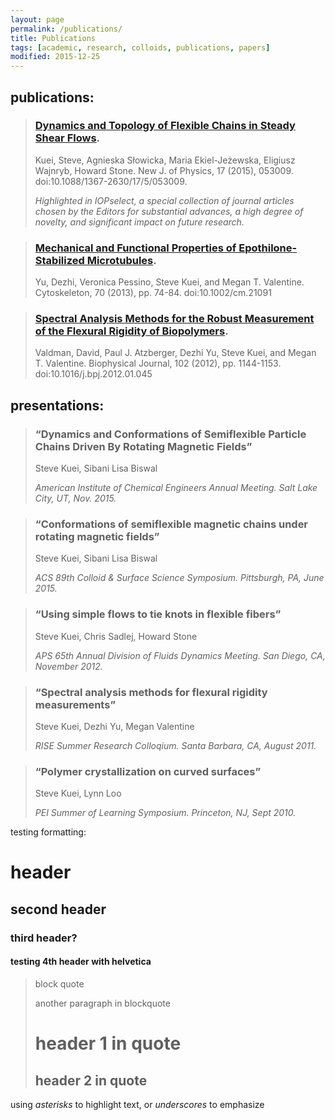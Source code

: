 ```yaml
---
layout: page
permalink: /publications/
title: Publications
tags: [academic, research, colloids, publications, papers]
modified: 2015-12-25
---
```

 
## publications:

> ### [Dynamics and Topology of Flexible Chains in Steady Shear Flows](http://dx.doi.org/10.1088/1367-2630/17/5/053009). 
>
> Kuei, Steve, Agnieska Słowicka, Maria Ekiel-Jeżewska, Eligiusz Wajnryb, Howard Stone. New J. of Physics, 17 (2015), 053009. doi:10.1088/1367-2630/17/5/053009.
> 
> *Highlighted in IOPselect, a special collection of journal articles chosen by the Editors for substantial advances, a high degree of novelty, and significant
impact on future research.*
 
> ### [Mechanical and Functional Properties of Epothilone-Stabilized Microtubules](http://dx.doi.org/10.1002/cm.21091).
>
> Yu, Dezhi, Veronica Pessino, Steve Kuei, and Megan T. Valentine. Cytoskeleton, 70 (2013), pp. 74-84. doi:10.1002/cm.21091

> ### [Spectral Analysis Methods for the Robust Measurement of the Flexural Rigidity of Biopolymers](http://dx.doi.org/10.1016/j.bpj.2012.01.045).
>
> Valdman, David, Paul J. Atzberger, Dezhi Yu, Steve Kuei, and Megan T. Valentine. Biophysical Journal, 102 (2012), pp. 1144-1153.
doi:10.1016/j.bpj.2012.01.045


## presentations:

> ### “Dynamics and Conformations of Semiflexible Particle Chains Driven By Rotating Magnetic Fields”
>
> Steve Kuei, Sibani Lisa Biswal
>
> *American Institute of Chemical Engineers Annual Meeting. Salt Lake City, UT, Nov. 2015.*

> ### “Conformations of semiflexible magnetic chains under rotating magnetic fields”
>
> Steve Kuei, Sibani Lisa Biswal
>
> *ACS 89th Colloid & Surface Science Symposium. Pittsburgh, PA, June 2015.*

> ### “Using simple flows to tie knots in flexible fibers”
>
> Steve Kuei, Chris Sadlej, Howard Stone
>
> *APS 65th Annual Division of Fluids Dynamics Meeting. San Diego, CA, November 2012.*

> ### “Spectral analysis methods for flexural rigidity measurements”
>
> Steve Kuei, Dezhi Yu, Megan Valentine
>
> *RISE Summer Research Colloqium. Santa Barbara, CA, August 2011.*

> ### “Polymer crystallization on curved surfaces”
>
> Steve Kuei, Lynn Loo
>
> *PEI Summer of Learning Symposium. Princeton, NJ, Sept 2010.*

testing formatting:

# header

## second header

### third header?

#### testing 4th header with helvetica

> block quote
>
> another paragraph in blockquote
>
> # header 1 in quote
>
> ## header 2 in quote

using *asterisks* to highlight text, or _underscores_ to emphasize
